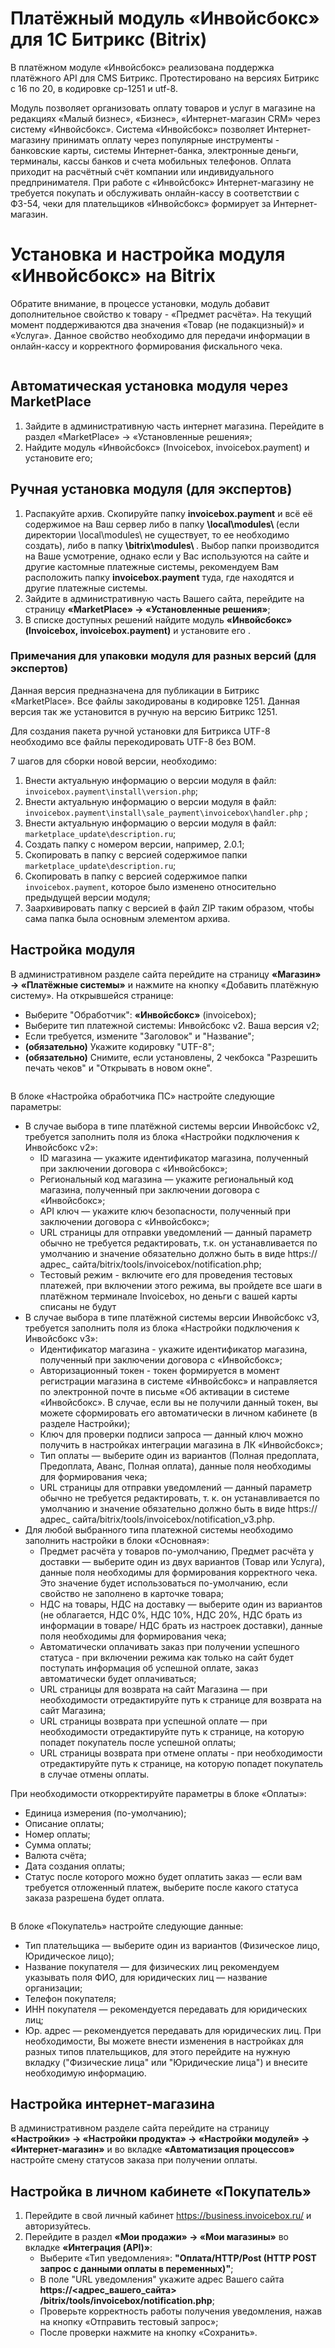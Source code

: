 # Платёжный модуль «Инвойсбокс» для 1С Битрикс (Bitrix)

В платёжном модуле «Инвойсбокс» реализована поддержка платёжного API для CMS Битрикс. Протестировано на версиях Битрикс
с 16 по 20, в кодировке cp-1251 и utf-8.

Модуль позволяет организовать оплату товаров и услуг в магазине на редакциях «Малый бизнес», «Бизнес», «Интернет-магазин
CRM» через систему «Инвойсбокс». Система «Инвойсбокс» позволяет Интернет-магазину принимать оплату через популярные
инструменты - банковские карты, системы Интернет-банка, электронные деньги, терминалы, кассы банков и счета мобильных
телефонов. Оплата приходит на расчётный счёт компании или индивидуального предпринимателя. При работе с «Инвойсбокс»
Интернет-магазину не требуется покупать и обслуживать онлайн-кассу в соответствии с ФЗ-54, чеки для плательщиков
«Инвойсбокс» формирует за Интернет-магазин.

# Установка и настройка модуля «Инвойсбокс» на Bitrix

Обратите внимание, в процессе установки, модуль добавит дополнительное свойство к товару - «Предмет расчёта». На текущий
момент поддерживаются два значения «Товар (не подакцизный)» и «Услуга». Данное свойство необходимо для передачи
информации в онлайн-кассу и корректного формирования фискального чека.

<img src="docimg/invoicebox_7.png" alt="">

## Автоматическая установка модуля через MarketPlace

1. Зайдите в административную часть интернет магазина. Перейдите в раздел «MarketPlace» → «Установленные решения»;
2. Найдите модуль «Инвойсбокс» (Invoicebox, invoicebox.payment) и установите его;

## Ручная установка модуля (для экспертов)

1. Распакуйте архив. Скопируйте папку <strong>invoicebox.payment</strong> и всё её содержимое на Ваш сервер либо в
   папку <strong> \local\modules\ </strong> (если директории \local\modules\ не существует, то ее необходимо создать),
   либо в папку <strong> \bitrix\modules\ </strong>. Выбор папки производится на Ваше усмотрение, однако если у Вас
   используются на сайте и другие кастомные платежные системы, рекомендуем Вам расположить папку <strong>
   invoicebox.payment</strong> туда, где находятся и другие платежные системы.
2. Зайдите в административную часть Вашего сайта, перейдите на страницу <strong>«MarketPlace» → «Установленные
   решения»</strong>;
3. В списке доступных решений найдите модуль <strong>«Инвойсбокс» (Invoicebox, invoicebox.payment)</strong> и установите
   его .

### Примечания для упаковки модуля для разных версий (для экспертов)

Данная версия предназначена для публикации в Битрикс «MarketPlace». Все файлы закодированы в кодировке 1251. Данная
версия так же установится в ручную на версию Битрикс 1251.

Для создания пакета ручной установки для Битрикса UTF-8 необходимо все файлы перекодировать UTF-8 без BOM.

7 шагов для сборки новой версии, необходимо:

1. Внести актуальную информацию о версии модуля в файл: `invoicebox.payment\install\version.php`;
2. Внести актуальную информацию о версии модуля в файл: `invoicebox.payment\install\sale_payment\invoicebox\handler.php`
   ;
3. Внести актуальную информацию о версии модуля в файл: `marketplace_update\description.ru`;
4. Создать папку с номером версии, например, 2.0.1;
5. Скопировать в папку с версией содержимое папки  `marketplace_update\description.ru`;
6. Скопировать в папку с версией содержимое папки `invoicebox.payment`, которое было изменено относительно предыдущей
   версии модуля;
7. Заархивировать папку с версией в файл ZIP таким образом, чтобы сама папка была основным элементом архива.

## Настройка модуля

В административном разделе сайта перейдите на страницу <strong>«Магазин» → «Платёжные системы»</strong> и нажмите на
кнопку «Добавить платёжную систему». На открывшейся странице:

- Выберите "Обработчик": <strong>«Инвойсбокс»</strong> (invoicebox);
- Выберите тип платежной системы: Инвойсбокс v2. Ваша версия v2;
- Если требуется, измените "Заголовок" и "Название";
- <strong>(обязательно)</strong> Укажите кодировку "UTF-8";
- <strong>(обязательно)</strong> Снимите, если установлены, 2 чекбокса "Разрешить печать чеков" и "Открывать в новом
  окне".

<img src="docimg/invoicebox_1.png" alt="">

В блоке «Настройка обработчика ПС» настройте следующие параметры:

- В случае выбора в типе платёжной системы версии Инвойсбокс v2, требуется заполнить поля из блока «Настройки
  подключения к Инвойсбокс v2»:
    - ID магазина — укажите идентификатор магазина, полученный при заключении договора с «Инвойсбокс»;
    - Региональный код магазина — укажите региональный код магазина, полученный при заключении договора с «Инвойсбокс»;
    - API ключ — укажите ключ безопасности, полученный при заключении договора с «Инвойсбокс»;
    - URL страницы для отправки уведомлений — данный параметр обычно не требуется редактировать, т.к. он устанавливается
      по умолчанию и значение обязательно должно быть в виде https://адрес_
      сайта/bitrix/tools/invoicebox/notification.php;
    - Тестовый режим - включите его для проведения тестовых платежей, при включении этого режима, вы пройдете все шаги в
      платёжном терминале Invoicebox, но деньги с вашей карты списаны не будут
      <img src="docimg/invoicebox_2.png" alt="">
- В случае выбора в типе платёжной системы версии Инвойсбокс v3, требуется заполнить поля из блока «Настройки
  подключения к Инвойсбокс v3»:
    - Идентификатор магазина - укажите идентификатор магазина, полученный при заключении договора с «Инвойсбокс»;
    - Авторизационный токен - токен формируется в момент регистрации магазина в системе «Инвойсбокс» и направляется по
      электронной почте в письме «Об активации в системе «Инвойсбокс». В случае, если вы не получили данный токен, вы
      можете сформировать его автоматически в личном кабинете (в разделе Настройки);
    - Ключ для проверки подписи запроса — данный ключ можно получить в настройках интеграции магазина в ЛК «Инвойсбокс»;
    - Тип оплаты — выберите один из вариантов (Полная предоплата, Предоплата, Аванс, Полная оплата), данные поля
      необходимы для формирования чека;
    - URL страницы для отправки уведомлений — данный параметр обычно не требуется редактировать, т. к. он
      устанавливается по умолчанию и значение обязательно должно быть в виде https://адрес_
      сайта/bitrix/tools/invoicebox/notification_v3.php.
      <img src="docimg/invoicebox_3.png" alt="">
- Для любой выбранного типа платежной системы необходимо заполнить настройки в блоки «Основная»:
    - Предмет расчёта у товаров по-умолчанию, Предмет расчёта у доставки — выберите один из двух вариантов (Товар или
      Услуга), данные поля необходимы для формирования корректного чека. Это значение будет использоваться по-умолчанию,
      если свойство не заполнено в карточке товара;
    - НДС на товары, НДС на доставку — выберите один из вариантов (не облагается, НДС 0%, НДС 10%, НДС 20%, НДС брать из
      информации в товаре/ НДС брать из настроек доставки), данные поля необходимы для формирования чека;
    - Автоматически оплачивать заказ при получении успешного статуса - при включении режима как только на сайт будет
      поступать информация об успешной оплате, заказ автоматически будет оплачиваться;
    - URL страницы для возврата на сайт Магазина — при необходимости отредактируйте путь к странице для возврата на сайт
      Магазина;
    - URL страницы возврата при успешной оплате — при необходимости отредактируйте путь к странице, на которую попадет
      покупатель после успешной оплаты;
    - URL страницы возврата при отмене оплаты - при необходимости отредактируйте путь к странице, на которую попадет
      покупатель в случае отмены оплаты.
      <img src="docimg/invoicebox_4.png" alt="">

При необходимости откорректируйте параметры в блоке «Оплаты»:

- Единица измерения (по-умолчанию);
- Описание оплаты;
- Номер оплаты;
- Сумма оплаты;
- Валюта счёта;
- Дата создания оплаты;
- Статус после которого можно будет оплатить заказ — если вам требуется отложенный платеж, выберите после какого статуса
  заказа разрешена будет оплата.

<img src="docimg/invoicebox_5.png" alt="">

В блоке «Покупатель» настройте следующие данные:

- Тип плательщика — выберите один из вариантов (Физическое лицо, Юридическое лицо);
- Название покупателя — для физических лиц рекомендуем указывать поля ФИО, для юридических лиц — название организации;
- Телефон покупателя;
- ИНН покупателя — рекомендуется передавать для юридических лиц;
- Юр. адрес — рекомендуется передавать для юридических лиц. При необходимости, Вы можете внести изменения в настройках
  для разных типов плательщиков, для этого перейдите на нужную вкладку ("Физические лица" или "Юридические лица") и
  внесите необходимую информацию.
  <img src="docimg/invoicebox_6.png" alt="">

## Настройка интернет-магазина

В административном разделе сайта перейдите на страницу <strong>«Настройки» → «Настройки продукта» → «Настройки модулей»
→ «Интернет-магазин»</strong> и во вкладке <strong>«Автоматизация процессов»</strong> настройте смену статусов заказа
при получении оплаты.

## Настройка в личном кабинете «Покупатель»

1. Перейдите в свой личный кабинет https://business.invoicebox.ru/ и авторизуйтесь.
2. Перейдите в раздел <strong>«Мои продажи» → «Мои магазины»</strong> во вкладке <strong>«Интеграция (API)»</strong>:
    - Выберите «Тип уведомления»: <strong>"Оплата/HTTP/Post (HTTP POST запрос с данными оплаты в переменных)"</strong>;
    - В поле "URL уведомления" укажите адрес Вашего сайта <strong>https://<адрес_вашего_сайта>
      /bitrix/tools/invoicebox/notification.php</strong>;
    - Проверьте корректность работы получения уведомления, нажав на кнопку «Отправить тестовый запрос»;
    - После проверки нажмите на кнопку «Сохранить».

<img src="docimg/invoicebox_7.jpg" alt="">
